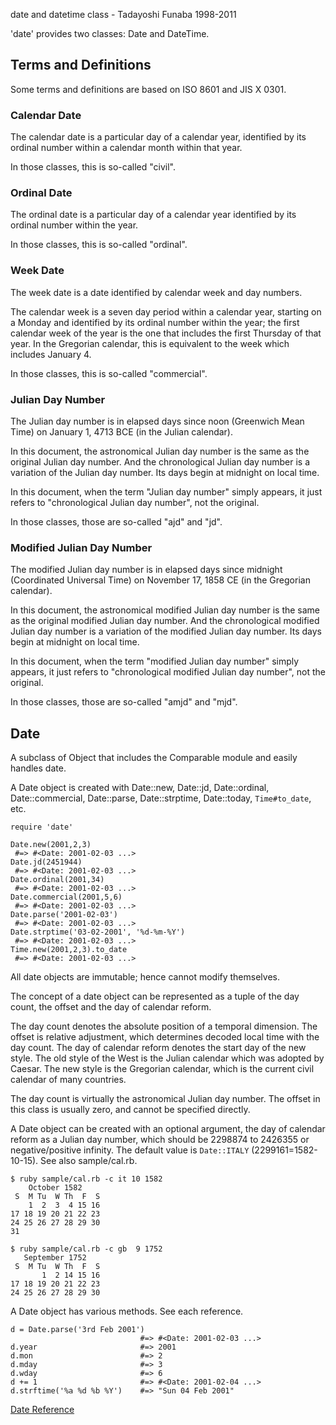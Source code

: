 
date and datetime class - Tadayoshi Funaba 1998-2011

'date' provides two classes: Date and DateTime.

## Terms and Definitions

Some terms and definitions are based on ISO 8601 and JIS X 0301.

### Calendar Date

The calendar date is a particular day of a calendar year, identified by its
ordinal number within a calendar month within that year.

In those classes, this is so-called "civil".

### Ordinal Date

The ordinal date is a particular day of a calendar year identified by its
ordinal number within the year.

In those classes, this is so-called "ordinal".

### Week Date

The week date is a date identified by calendar week and day numbers.

The calendar week is a seven day period within a calendar year, starting on a
Monday and identified by its ordinal number within the year; the first
calendar week of the year is the one that includes the first Thursday of that
year. In the Gregorian calendar, this is equivalent to the week which includes
January 4.

In those classes, this is so-called "commercial".

### Julian Day Number

The Julian day number is in elapsed days since noon (Greenwich Mean Time) on
January 1, 4713 BCE (in the Julian calendar).

In this document, the astronomical Julian day number is the same as the
original Julian day number. And the chronological Julian day number is a
variation of the Julian day number. Its days begin at midnight on local time.

In this document, when the term "Julian day number" simply appears, it just
refers to "chronological Julian day number", not the original.

In those classes, those are so-called "ajd" and "jd".

### Modified Julian Day Number

The modified Julian day number is in elapsed days since midnight (Coordinated
Universal Time) on November 17, 1858 CE (in the Gregorian calendar).

In this document, the astronomical modified Julian day number is the same as
the original modified Julian day number. And the chronological modified Julian
day number is a variation of the modified Julian day number. Its days begin at
midnight on local time.

In this document, when the term "modified Julian day number" simply appears,
it just refers to "chronological modified Julian day number", not the
original.

In those classes, those are so-called "amjd" and "mjd".

## Date

A subclass of Object that includes the Comparable module and easily handles
date.

A Date object is created with Date::new, Date::jd, Date::ordinal,
Date::commercial, Date::parse, Date::strptime, Date::today, `Time#to_date`, etc.

    require 'date'

    Date.new(2001,2,3)
     #=> #<Date: 2001-02-03 ...>
    Date.jd(2451944)
     #=> #<Date: 2001-02-03 ...>
    Date.ordinal(2001,34)
     #=> #<Date: 2001-02-03 ...>
    Date.commercial(2001,5,6)
     #=> #<Date: 2001-02-03 ...>
    Date.parse('2001-02-03')
     #=> #<Date: 2001-02-03 ...>
    Date.strptime('03-02-2001', '%d-%m-%Y')
     #=> #<Date: 2001-02-03 ...>
    Time.new(2001,2,3).to_date
     #=> #<Date: 2001-02-03 ...>

All date objects are immutable; hence cannot modify themselves.

The concept of a date object can be represented as a tuple of the day count,
the offset and the day of calendar reform.

The day count denotes the absolute position of a temporal dimension. The
offset is relative adjustment, which determines decoded local time with the
day count. The day of calendar reform denotes the start day of the new style.
The old style of the West is the Julian calendar which was adopted by Caesar.
The new style is the Gregorian calendar, which is the current civil calendar
of many countries.

The day count is virtually the astronomical Julian day number. The offset in
this class is usually zero, and cannot be specified directly.

A Date object can be created with an optional argument, the day of calendar
reform as a Julian day number, which should be 2298874 to 2426355 or
negative/positive infinity. The default value is `Date::ITALY`
(2299161=1582-10-15). See also sample/cal.rb.

    $ ruby sample/cal.rb -c it 10 1582
        October 1582
     S  M Tu  W Th  F  S
        1  2  3  4 15 16
    17 18 19 20 21 22 23
    24 25 26 27 28 29 30
    31

    $ ruby sample/cal.rb -c gb  9 1752
       September 1752
     S  M Tu  W Th  F  S
           1  2 14 15 16
    17 18 19 20 21 22 23
    24 25 26 27 28 29 30

A Date object has various methods. See each reference.

    d = Date.parse('3rd Feb 2001')
                                 #=> #<Date: 2001-02-03 ...>
    d.year                       #=> 2001
    d.mon                        #=> 2
    d.mday                       #=> 3
    d.wday                       #=> 6
    d += 1                       #=> #<Date: 2001-02-04 ...>
    d.strftime('%a %d %b %Y')    #=> "Sun 04 Feb 2001"

[Date Reference](https://ruby-doc.org/stdlib-2.5.0/libdoc/date/rdoc/Date.html)